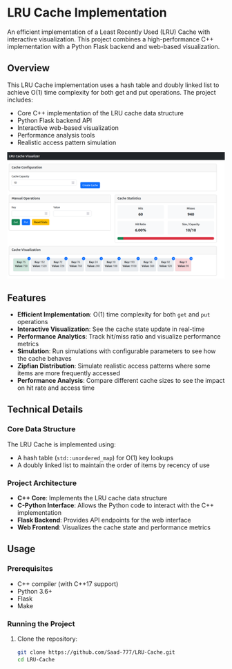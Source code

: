 # LRU Cache Implementation

An efficient implementation of a Least Recently Used (LRU) Cache with interactive visualization. This project combines a high-performance C++ implementation with a Python Flask backend and web-based visualization.

## Overview

This LRU Cache implementation uses a hash table and doubly linked list to achieve O(1) time complexity for both get and put operations. The project includes:

- Core C++ implementation of the LRU cache data structure
- Python Flask backend API
- Interactive web-based visualization
- Performance analysis tools
- Realistic access pattern simulation

![LRU Cache Visualization](screenshot.png)

## Features

- **Efficient Implementation**: O(1) time complexity for both `get` and `put` operations
- **Interactive Visualization**: See the cache state update in real-time
- **Performance Analytics**: Track hit/miss ratio and visualize performance metrics
- **Simulation**: Run simulations with configurable parameters to see how the cache behaves
- **Zipfian Distribution**: Simulate realistic access patterns where some items are more frequently accessed
- **Performance Analysis**: Compare different cache sizes to see the impact on hit rate and access time

## Technical Details

### Core Data Structure

The LRU Cache is implemented using:
- A hash table (`std::unordered_map`) for O(1) key lookups
- A doubly linked list to maintain the order of items by recency of use

### Project Architecture

- **C++ Core**: Implements the LRU cache data structure
- **C-Python Interface**: Allows the Python code to interact with the C++ implementation
- **Flask Backend**: Provides API endpoints for the web interface
- **Web Frontend**: Visualizes the cache state and performance metrics

## Usage

### Prerequisites

- C++ compiler (with C++17 support)
- Python 3.6+
- Flask
- Make

### Running the Project

1. Clone the repository:
   ```bash
   git clone https://github.com/Saad-777/LRU-Cache.git
   cd LRU-Cache
